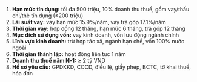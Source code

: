 1. **Hạn mức tín dụng:** tối đa 500 triệu, 10% doanh thu thuế, gồm vay/thấu chi/thẻ tín dụng (≤200 triệu)
2. **Lãi suất vay:** vay hạn mức 15.9%/năm, vay trả góp 17.1%/năm
3. **Thời gian vay:** hợp đồng 12 tháng, hạn mức 6 tháng, trả góp 12 tháng
4. **Mục đích sử dụng vốn:** vay kinh doanh, vốn lưu động ngành chính
5. **Lĩnh vực kinh doanh:** trừ hợp tác xã, ngành hạn chế, vốn 100% nước ngoài
6. **Thời gian thành lập:** hoạt động liên tục 1 năm
7. **Doanh thu thuế năm N-1:** ≥ 2 tỷ VND
8. **Hồ sơ yêu cầu:** GPDKKD, CCCD, điều lệ, giấy phép, BCTC, tờ khai thuế, hóa đơn
